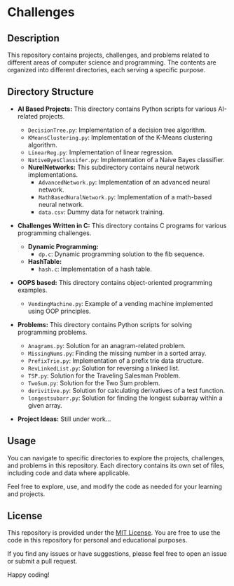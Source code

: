 # Challenges

## Description

This repository contains projects, challenges, and problems related to different areas of computer science and programming. The contents are organized into different directories, each serving a specific purpose.

## Directory Structure

- **AI Based Projects:** This directory contains Python scripts for various AI-related projects.
  - `DecisionTree.py`: Implementation of a decision tree algorithm.
  - `KMeansClustering.py`: Implementation of the K-Means clustering algorithm.
  - `LinearReg.py`: Implementation of linear regression.
  - `NativeByesClassifer.py`: Implementation of a Naive Bayes classifier.
  - **NurelNetworks:** This subdirectory contains neural network implementations.
    - `AdvancedNetwork.py`: Implementation of an advanced neural network.
    - `MathBasedNuralNetwork.py`: Implementation of a math-based neural network.
    - `data.csv`: Dummy data for network training.

- **Challenges Written in C:** This directory contains C programs for various programming challenges.
  - **Dynamic Programming:**
    - `dp.c`: Dynamic programming solution to the fib sequence.
  - **HashTable:**
    - `hash.c`: Implementation of a hash table.

- **OOPS based:** This directory contains object-oriented programming examples.
  - `VendingMachine.py`: Example of a vending machine implemented using OOP principles.

- **Problems:** This directory contains Python scripts for solving programming problems.
  - `Anagrams.py`: Solution for an anagram-related problem.
  - `MissingNums.py`: Finding the missing number in a sorted array.
  - `PrefixTrie.py`: Implementation of a prefix trie data structure.
  - `RevLinkedList.py`: Solution for reversing a linked list.
  - `TSP.py`: Solution for the Traveling Salesman Problem.
  - `TwoSum.py`: Solution for the Two Sum problem.
  - `derivitive.py`: Solution for calculating derivatives of a test function.
  - `longestsubarr.py`: Solution for finding the longest subarray within a given array.

- **Project Ideas:** Still under work...

## Usage

You can navigate to specific directories to explore the projects, challenges, and problems in this repository. Each directory contains its own set of files, including code and data where applicable.

Feel free to explore, use, and modify the code as needed for your learning and projects.

## License

This repository is provided under the [MIT License](LICENSE). You are free to use the code in this repository for personal and educational purposes.

If you find any issues or have suggestions, please feel free to open an issue or submit a pull request.

Happy coding!
